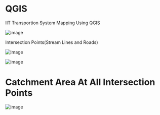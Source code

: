 # QGIS

IIT Transportion System Mapping Using QGIS

![image](https://github.com/kumar306Ankit/QGIS/assets/102457011/2c5a68c5-4eef-43cd-9173-32d0b0182ea4)

Intersection Points(Stream Lines and Roads)

![image](https://github.com/kumar306Ankit/QGIS/assets/102457011/0bbae67e-730d-43d1-89ac-38a11f0ee41e)

![image](https://github.com/kumar306Ankit/QGIS/assets/102457011/a6ec662c-09f3-4b94-b91a-0961b854443f)

# Catchment Area At All Intersection Points

![image](https://github.com/kumar306Ankit/QGIS/assets/102457011/e69992d2-60e9-4743-b291-1cf8fd87f4db)

